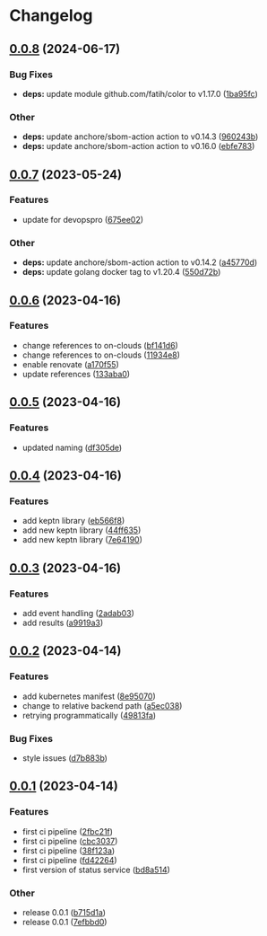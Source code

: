 # Changelog

## [0.0.8](https://github.com/on-clouds/environment-readiness-service/compare/v0.0.7...v0.0.8) (2024-06-17)


### Bug Fixes

* **deps:** update module github.com/fatih/color to v1.17.0 ([1ba95fc](https://github.com/on-clouds/environment-readiness-service/commit/1ba95fc929bea8913240d9c228e838e20666733f))


### Other

* **deps:** update anchore/sbom-action action to v0.14.3 ([960243b](https://github.com/on-clouds/environment-readiness-service/commit/960243b52e4ad6672268c65cd5eb2bae98d53490))
* **deps:** update anchore/sbom-action action to v0.16.0 ([ebfe783](https://github.com/on-clouds/environment-readiness-service/commit/ebfe783af4565df8600f3881b047753ee4705695))

## [0.0.7](https://github.com/on-clouds/environment-readiness-service/compare/v0.0.6...v0.0.7) (2023-05-24)


### Features

* update for devopspro ([675ee02](https://github.com/on-clouds/environment-readiness-service/commit/675ee02e6cb65b292db869e65b63c478d6ebc54f))


### Other

* **deps:** update anchore/sbom-action action to v0.14.2 ([a45770d](https://github.com/on-clouds/environment-readiness-service/commit/a45770dadf32991f89c5ccceb0e9352b6f350d80))
* **deps:** update golang docker tag to v1.20.4 ([550d72b](https://github.com/on-clouds/environment-readiness-service/commit/550d72b4a3728fc24b3b330330e8d48ff26979d5))

## [0.0.6](https://github.com/on-clouds/environment-readiness-service/compare/v0.0.5...v0.0.6) (2023-04-16)


### Features

* change references to on-clouds ([bf141d6](https://github.com/on-clouds/environment-readiness-service/commit/bf141d67e674218d5bf10b76eebf523f68a74df3))
* change references to on-clouds ([11934e8](https://github.com/on-clouds/environment-readiness-service/commit/11934e8765c60799b804e99ffab636bd4a7c4057))
* enable renovate ([a170f55](https://github.com/on-clouds/environment-readiness-service/commit/a170f5599a5fd0bf81e7aaf9f624a94ec79b1a03))
* update references ([133aba0](https://github.com/on-clouds/environment-readiness-service/commit/133aba0636dcc430422c93cad9da4b09ce79d71d))

## [0.0.5](https://github.com/thschue/environment-readiness-service/compare/v0.0.4...v0.0.5) (2023-04-16)


### Features

* updated naming ([df305de](https://github.com/thschue/environment-readiness-service/commit/df305de00208f95c8125106549c64fd79cb9f9f2))

## [0.0.4](https://github.com/thschue/environment-readiness-service/compare/v0.0.3...v0.0.4) (2023-04-16)


### Features

* add keptn library ([eb566f8](https://github.com/thschue/environment-readiness-service/commit/eb566f845a9e59b1b0b4c5202df06e6a49a6d78a))
* add new keptn library ([44ff635](https://github.com/thschue/environment-readiness-service/commit/44ff635d2c876f54127fff01984fb55e53cbf3bc))
* add new keptn library ([7e64190](https://github.com/thschue/environment-readiness-service/commit/7e641908e75f42702eef1a93289bf62100d7750a))

## [0.0.3](https://github.com/thschue/environment-readiness-service/compare/v0.0.2...v0.0.3) (2023-04-16)


### Features

* add event handling ([2adab03](https://github.com/thschue/environment-readiness-service/commit/2adab03272b6e68f2ae3002a4b8e0624160947a2))
* add results ([a9919a3](https://github.com/thschue/environment-readiness-service/commit/a9919a3193e2e9a0f44b9ef1473c9cafc2e29b40))

## [0.0.2](https://github.com/thschue/environment-readiness-service/compare/v0.0.1...v0.0.2) (2023-04-14)


### Features

* add kubernetes manifest ([8e95070](https://github.com/thschue/environment-readiness-service/commit/8e95070334840162a1534c5da2165c85da892f24))
* change to relative backend path ([a5ec038](https://github.com/thschue/environment-readiness-service/commit/a5ec03858f2dd236062bec9b81eccefeb023ba05))
* retrying programmatically ([49813fa](https://github.com/thschue/environment-readiness-service/commit/49813fa752254389ebf6ee48405893f38f295dea))


### Bug Fixes

* style issues ([d7b883b](https://github.com/thschue/environment-readiness-service/commit/d7b883bf528de727b1e2ad067f8e972078743056))

## [0.0.1](https://github.com/thschue/environment-readiness-service/compare/v0.0.1...v0.0.1) (2023-04-14)


### Features

* first ci pipeline ([2fbc21f](https://github.com/thschue/environment-readiness-service/commit/2fbc21f4b21ca099a41682ea9167b6a439016457))
* first ci pipeline ([cbc3037](https://github.com/thschue/environment-readiness-service/commit/cbc30373df555d7f57e10d4aa2b801c608d6c927))
* first ci pipeline ([38f123a](https://github.com/thschue/environment-readiness-service/commit/38f123a51c7c6699df33592f64a6522ad2626d26))
* first ci pipeline ([fd42264](https://github.com/thschue/environment-readiness-service/commit/fd422645bfe6f292cae3ad5c0d7ad6e805735c5a))
* first version of status service ([bd8a514](https://github.com/thschue/environment-readiness-service/commit/bd8a514d628711f6a5112b6f06bcf0a3fe944e91))


### Other

* release 0.0.1 ([b715d1a](https://github.com/thschue/environment-readiness-service/commit/b715d1a7d921c6ffeb41f3b4d932b63b07794d78))
* release 0.0.1 ([7efbbd0](https://github.com/thschue/environment-readiness-service/commit/7efbbd040bcb11891d8babb24c414b85884c1698))
